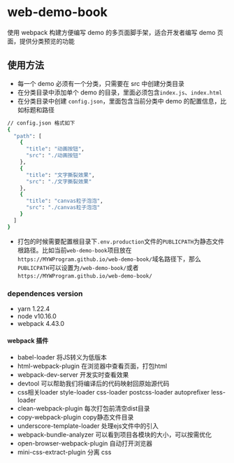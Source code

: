 # web-demo-book

使用 webpack 构建方便编写 demo 的多页面脚手架，适合开发者编写 demo 页面，提供分类预览的功能

## 使用方法

- 每一个 demo 必须有一个分类，只需要在 src 中创建分类目录
- 在分类目录中添加单个 demo 的目录，里面必须包含`index.js`、`index.html`
- 在分类目录中创建 `config.json`，里面包含当前分类中 demo 的配置信息，比如标题和路径

```bash
// config.json 格式如下
{
  "path": [
    {
      "title": "动画按钮",
      "src": "./动画按钮"
    },
    {
      "title": "文字撕裂效果",
      "src": "./文字撕裂效果"
    },
    {
      "title": "canvas粒子泡泡",
      "src": "./canvas粒子泡泡"
    }
  ]
}
```

- 打包的时候需要配置根目录下`.env.production`文件的`PUBLICPATH`为静态文件根路径。比如当前`web-demo-book`项目放在`https://MYWProgram.github.io/web-demo-book/`域名路径下，那么`PUBLICPATH`可以设置为`/web-demo-book/`或者`https://MYWProgram.github.io/web-demo-book/`

### dependences version

- yarn 1.22.4
- node v10.16.0
- webpack 4.43.0

#### webpack 插件

- babel-loader 将JS转义为低版本
- html-webpack-plugin 在浏览器中查看页面，打包html
- webpack-dev-server 开发实时查看效果
- devtool 可以帮助我们将编译后的代码映射回原始源代码
- css相关loader style-loader css-loader postcss-loader autoprefixer less-loader
- clean-webpack-plugin 每次打包前清空dist目录
- copy-webpack-plugin copy静态文件目录
- underscore-template-loader 处理ejs文件中的引入
- webpack-bundle-analyzer 可以看到项目各模块的大小，可以按需优化
- open-browser-webpack-plugin 自动打开浏览器
- mini-css-extract-plugin 分离 css
